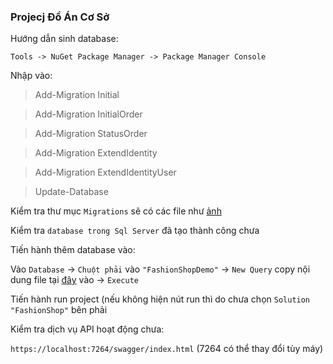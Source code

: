 ### Projecj Đồ Án Cơ Sở

Hướng dẫn sinh database:

`Tools -> NuGet Package Manager -> Package Manager Console`

Nhập vào:

> Add-Migration Initial

> Add-Migration InitialOrder

> Add-Migration StatusOrder

> Add-Migration ExtendIdentity

> Add-Migration ExtendIdentityUser

> Update-Database

Kiểm tra thư mục `Migrations` sẽ có các file như [ảnh](https://imgur.com/a/TsuOC72/)

Kiểm tra `database trong Sql Server` đã tạo thành công chưa

Tiến hành thêm database vào:

Vào `Database` -> `Chuột phải` vào `"FashionShopDemo"` -> `New Query` copy nội dung file tại [đây](https://drive.google.com/file/d/1cxm5gHTMt8IwklsG0W4-iCqXR_QAep8V/view) vào -> `Execute`

Tiến hành run project (nếu không hiện nút run thì do chưa chọn `Solution "FashionShop"` bên phải

Kiểm tra dịch vụ API hoạt động chưa: 

`https://localhost:7264/swagger/index.html` (7264 có thể thay đổi tùy máy)
